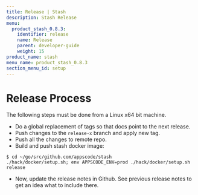 ```yaml
---
title: Release | Stash
description: Stash Release
menu:
  product_stash_0.8.3:
    identifier: release
    name: Release
    parent: developer-guide
    weight: 15
product_name: stash
menu_name: product_stash_0.8.3
section_menu_id: setup
---
```


# Release Process

The following steps must be done from a Linux x64 bit machine.

- Do a global replacement of tags so that docs point to the next release.
- Push changes to the `release-x` branch and apply new tag.
- Push all the changes to remote repo.
- Build and push stash docker image:
```console
$ cd ~/go/src/github.com/appscode/stash
./hack/docker/setup.sh; env APPSCODE_ENV=prod ./hack/docker/setup.sh release
```

- Now, update the release notes in Github. See previous release notes to get an idea what to include there.
